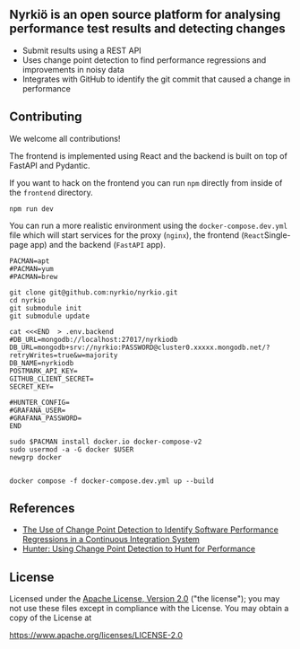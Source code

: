 ## Nyrkiö is an open source platform for analysing performance test results and detecting changes

- Submit results using a REST API
- Uses change point detection to find performance regressions and improvements in noisy data
- Integrates with GitHub to identify the git commit that caused a change in performance

## Contributing

We welcome all contributions!

The frontend is implemented using React and the backend is built on top of FastAPI and Pydantic.

If you want to hack on the frontend you can run `npm` directly from inside of the `frontend` directory.

```console
npm run dev
```

You can run a more realistic environment using the `docker-compose.dev.yml` file which will start services for the proxy (`nginx`), the frontend (`React`Single-page app) and the backend (`FastAPI` app).


```console
PACMAN=apt
#PACMAN=yum
#PACMAN=brew

git clone git@github.com:nyrkio/nyrkio.git
cd nyrkio
git submodule init
git submodule update

cat <<<END  > .env.backend
#DB_URL=mongodb://localhost:27017/nyrkiodb
DB_URL=mongodb+srv://nyrkio:PASSWORD@cluster0.xxxxx.mongodb.net/?retryWrites=true&w=majority
DB_NAME=nyrkiodb
POSTMARK_API_KEY=
GITHUB_CLIENT_SECRET=
SECRET_KEY=

#HUNTER_CONFIG=
#GRAFANA_USER=
#GRAFANA_PASSWORD=
END

sudo $PACMAN install docker.io docker-compose-v2
sudo usermod -a -G docker $USER
newgrp docker


docker compose -f docker-compose.dev.yml up --build
```

## References

- [The Use of Change Point Detection to Identify Software Performance Regressions in a Continuous Integration System](https://arxiv.org/pdf/2003.00584)
- [Hunter: Using Change Point Detection to Hunt for Performance](https://arxiv.org/pdf/2301.03034.pdf)

## License

Licensed under the [Apache License, Version 2.0](https://opensource.org/license/apache-2-0/) ("the license"); you may not use these files except in compliance with the License. You may obtain a copy of the License at

https://www.apache.org/licenses/LICENSE-2.0
